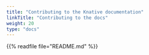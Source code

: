 ```yaml
---
title: "Contributing to the Knative documentation"
linkTitle: "Contributing to the docs"
weight: 20
type: "docs"
---
```


{{% readfile file="README.md" %}}